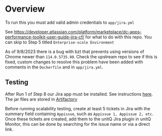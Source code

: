 # Overview

To run this you must add valid admin credentials to `app/jira.yml`

See https://developer.atlassian.com/platform/marketplace/dc-apps-performance-toolkit-user-guide-jira-cf/ for what to do with this repo. You can skip to Step 5 titled `Enterprise-scale Environment`

As of 9/8/2023 there is a bug with bzt that prevents using versions of Chrome newer than `114.0.5735.90`. Check the upstream repo to see if this is fixed, custom changes to resolve this problem have been added with comments in the `Dockerfile` and in `app/jira.yml`.

## Testing
After Run 1 of Step 8 our Jira app must be installed. See instructions [here](https://docs.google.com/document/d/188wLOuTHduoCjFQUFN6srxRV2sQRKDbcx2mjEl0wAqU/edit#heading=h.8sx1wi5oltrp). The jar files are stored in [Artifactory](https://unitq.jfrog.io/ui/native/libs-release-local/com/unitq/jira-server-plugin/)

Before running scalability testing, create at least 5 tickets in Jira with the summary field containing `Appissue`, such as `Appissue 1, Appissue 2, etc`. Once these tickets are created, add them to the unitQ Jira plugin in unitQ Monitor, this can be done by searching for the issue name or via a direct link. 